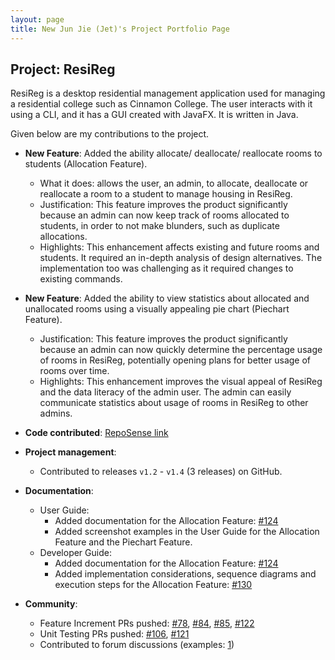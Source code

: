 ```yaml
---
layout: page
title: New Jun Jie (Jet)'s Project Portfolio Page
---
```


## Project: ResiReg

ResiReg is a desktop residential management application used for managing a residential college such as Cinnamon College. The user interacts with it using a CLI, and it has a GUI created with JavaFX. It is written in Java.

Given below are my contributions to the project.

* **New Feature**: Added the ability allocate/ deallocate/ reallocate rooms to students (Allocation Feature).

  * What it does: allows the user, an admin, to allocate, deallocate or reallocate a room to a student to manage housing in ResiReg.
  * Justification: This feature improves the product significantly because an admin can now keep track of rooms allocated to students, in order to not make blunders, such as duplicate allocations.
  * Highlights: This enhancement affects existing and future rooms and students. It required an in-depth analysis of design alternatives. The implementation too was challenging as it required changes to existing commands.

* **New Feature**: Added the ability to view statistics about allocated and unallocated rooms using a visually appealing pie chart (Piechart Feature).
  * Justification: This feature improves the product significantly because an admin can now quickly determine the percentage usage of rooms in ResiReg, potentially opening plans for better usage of rooms over time.
  * Highlights: This enhancement improves the visual appeal of ResiReg and the data literacy of the admin user. The admin can easily communicate statistics about usage of rooms in ResiReg to other admins.

* **Code contributed**: [RepoSense link](https://nus-cs2103-ay2021s1.github.io/tp-dashboard/#search=jetnew&sort=groupTitle&sortWithin=title&since=2020-08-14&timeframe=commit&mergegroup=&groupSelect=groupByRepos&breakdown=false&tabOpen=true&tabType=zoom&zA=jetnew&zR=AY2021S1-CS2103-T16-3%2Ftp%5Bmaster%5D&zACS=361.3333333333333&zS=2020-08-14&zFS=jetnew&zU=2020-10-29&zMG=false&zFTF=commit&zFGS=groupByRepos&zFR=false)

* **Project management**:
  * Contributed to releases `v1.2` - `v1.4` (3 releases) on GitHub.

* **Documentation**:
  * User Guide:
    * Added documentation for the Allocation Feature: [\#124](https://github.com/AY2021S1-CS2103-T16-3/tp/pull/124)
    * Added screenshot examples in the User Guide for the Allocation Feature and the Piechart Feature.
  * Developer Guide:
    * Added documentation for the Allocation Feature: [\#124](https://github.com/AY2021S1-CS2103-T16-3/tp/pull/124)
    * Added implementation considerations, sequence diagrams and execution steps for the Allocation Feature: [\#130](https://github.com/AY2021S1-CS2103-T16-3/tp/pull/130)

* **Community**:
  * Feature Increment PRs pushed: [\#78](https://github.com/AY2021S1-CS2103-T16-3/tp/pull/78), [\#84](https://github.com/AY2021S1-CS2103-T16-3/tp/pull/84), [\#85](https://github.com/AY2021S1-CS2103-T16-3/tp/pull/85), [\#122](https://github.com/AY2021S1-CS2103-T16-3/tp/pull/121)
  * Unit Testing PRs pushed: [\#106](https://github.com/AY2021S1-CS2103-T16-3/tp/pull/106), [\#121](https://github.com/AY2021S1-CS2103-T16-3/tp/pull/121)
  * Contributed to forum discussions (examples: [1](ttps://github.com/AY2021S1-CS2103-T16-3/tp/pull/122))